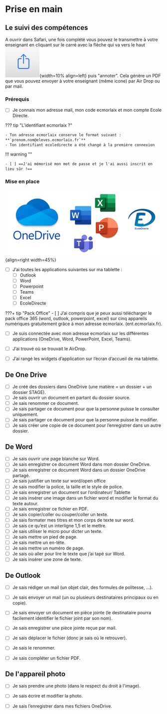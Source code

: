 # Prise en main

## Le suivi des compétences

A ouvrir dans Safari, une fois complété vous pouvez le transmettre à votre enseignant en cliquant sur le carré avec la flèche qui va vers le haut ![Icone partage](./Images/partager.jpg){width=10% align=left} puis "annoter". Cela génère un PDF que vous pouvez envoyer à votre enseignant (même icone) par Air Drop ou par mail.

### Prérequis

- [ ] Je connais mon adresse mail, mon code ecmorlaix et mon compte Ecole Directe.

??? tip "L'identifiant ecmorlaix ?"

    - Ton adresse ecmorlaix conserve le format suivant : **`prenom.nom@eleves.ecmorlaix.fr`**
    - Ton identifiant ecoledirecte a été changé à la première connexion

!!! warning ""

    - [ ] ==J'ai mémorisé mon mot de passe et je l'ai aussi inscrit en lieu sûr !== 

### Mise en place

![Les applications de base](./Images/appli_de_base.PNG){align=right width=45%}

- [ ] J’ai toutes les applications suivantes sur ma tablette :
    - [ ] Outlook
    - [ ] Word
    - [ ] Powerpoint
    - [ ] Teams
    - [ ] Excel
    - [ ] EcoleDirecte

???+ tip "Pack Office"
    - [ ] J’ai compris que je peux aussi télécharger le pack office 365 (word, outlook, powerpoint, excel) sur cinq appareils numériques gratuitement grâce à mon adresse ecmorlaix. (ent.ecmorlaix.fr).

- [ ] Je suis connectée avec mon adresse ecmorlaix sur les différentes applications (OneDrive, Word, PowerPoint, Excel, Teams).



- [ ] J’ai trouvé où se trouvait le AirDrop.
- [ ] J’ai rangé les widgets d’application sur l’écran d’accueil de ma tablette.


## De One Drive 

- [ ] Je créé des dossiers dans OneDrive (une matière = un dossier + un dossier STAGE).
- [ ] Je sais ouvrir un document en partant du dossier source.
- [ ] Je sais renommer ce document.
- [ ] Je sais partager ce document pour que la personne puisse le consulter uniquement.
- [ ] Je sais partager ce document pour que la personne puisse le modifier.
- [ ] Je sais créer une copie de ce document pour l’enregistrer dans un autre dossier.

## De Word

- [ ] Je sais ouvrir une page blanche sur Word.
- [ ] Je sais enregistrer ce document Word dans mon dossier OneDrive.
- [ ] Je sais enregistrer ce document Word dans un dossier OneDrive partagé.
- [ ] Je sais justifier un texte sur word/open office
- [ ] Je sais modifier la police, la taille et le style de police.
- [ ] Je sais enregistrer un document sur l’ordinateur/ Tablette
- [ ] Je sais insérer une image dans un fichier word et modifier le format du texte autour.
- [ ] Je sais enregistrer ce fichier en PDF.			
- [ ] Je sais copier/coller ou couper/coller un texte.
- [ ] Je sais formater mes titres et mon corps de texte sur word.
- [ ] Je sais ce qu’est un interligne 1,5 et le mettre.			
- [ ] Je sais utiliser le micro pour dicter un texte.
- [ ] Je sais mettre un pied de page.			
- [ ] Je sais mettre un en-tête.
- [ ] Je sais mettre un numéro de page.
- [ ] Je sais où aller pour lire le texte que j’ai tapé sur Word.
- [ ] Je sais insérer une zone de texte.

## De Outlook
- [ ] Je sais rédiger un mail (un objet clair, des formules de politesse, ...).
- [ ] Je sais envoyer un mail (un ou plusieurs destinataires principaux ou en copie).
- [ ] Je sais envoyer un document en pièce jointe (le destinataire pourra facilement identifier le fichier joint par son nom).
- [ ] Je sais enregistrer une pièce jointe reçue par mail.
- [ ] Je sais déplacer le fichier (donc je sais où le retrouver).
- [ ] Je sais le renommer.
- [ ] Je sais compléter un fichier PDF.


## De l'appareil photo

- [ ] Je sais prendre une photo (dans le respect du droit à l'image).
- [ ] Je sais écrire et modifier la photo.
- [ ] Je sais l’enregistrer dans mes fichiers OneDrive.













